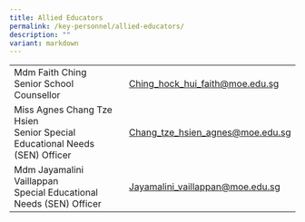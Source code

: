 ```yaml
---
title: Allied Educators
permalink: /key-personnel/allied-educators/
description: ""
variant: markdown
---
```

<table>
<tbody>

<tr>
<td style="text-align: left;">Mdm Faith Ching<br>Senior School Counsellor</td>
<td style="text-align: left;"><a href="mailto:Ching_hock_hui_faith@moe.edu.sg" target="">Ching_hock_hui_faith@moe.edu.sg</a></td>
</tr>

<tr>
<td style="text-align: left;">Miss Agnes Chang Tze Hsien<br>Senior Special Educational Needs (SEN) Officer</td>
<td style="text-align: left;"><a href="mailto:Chang_tze_hsien_agnes@moe.edu.sg" target="">Chang_tze_hsien_agnes@moe.edu.sg</a></td>
</tr>

<tr>
<td style="text-align: left;">Mdm Jayamalini Vaillappan<br>Special Educational Needs (SEN) Officer</td>
<td style="text-align: left;"><a href="mailto:Jayamalini_vaillappan@moe.edu.sg" target="">Jayamalini_vaillappan@moe.edu.sg</a></td>
</tr>
	
	


</tbody>
</table>